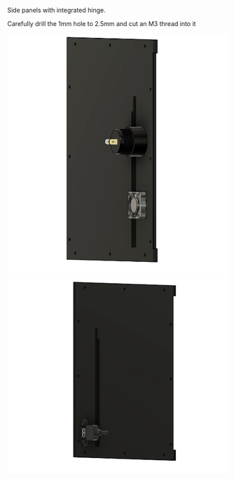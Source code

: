 Side panels with integrated hinge.

Carefully drill the 1mm hole to 2.5mm and cut an M3 thread into it

![Image 1](Images/1.jpg)
![Image 2](Images/2.jpg)
